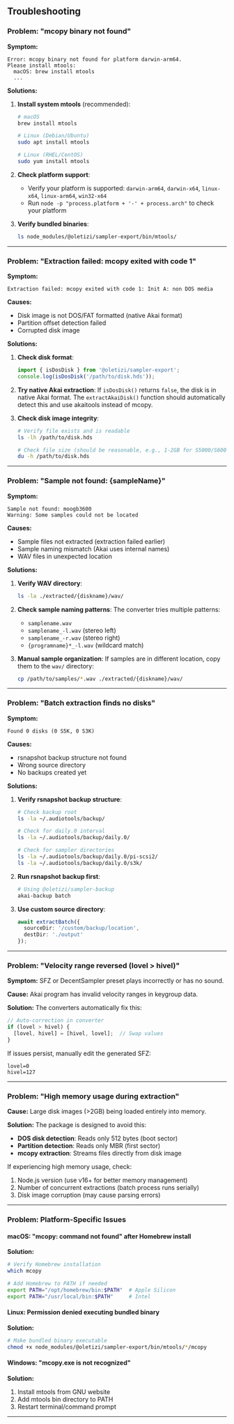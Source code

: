 ## Troubleshooting

### Problem: "mcopy binary not found"

**Symptom:**
```
Error: mcopy binary not found for platform darwin-arm64.
Please install mtools:
  macOS: brew install mtools
  ...
```

**Solutions:**

1. **Install system mtools** (recommended):
   ```bash
   # macOS
   brew install mtools

   # Linux (Debian/Ubuntu)
   sudo apt install mtools

   # Linux (RHEL/CentOS)
   sudo yum install mtools
   ```

2. **Check platform support**:
   - Verify your platform is supported: `darwin-arm64`, `darwin-x64`, `linux-x64`, `linux-arm64`, `win32-x64`
   - Run `node -p "process.platform + '-' + process.arch"` to check your platform

3. **Verify bundled binaries**:
   ```bash
   ls node_modules/@oletizi/sampler-export/bin/mtools/
   ```

---

### Problem: "Extraction failed: mcopy exited with code 1"

**Symptom:**
```
Extraction failed: mcopy exited with code 1: Init A: non DOS media
```

**Causes:**
- Disk image is not DOS/FAT formatted (native Akai format)
- Partition offset detection failed
- Corrupted disk image

**Solutions:**

1. **Check disk format**:
   ```typescript
   import { isDosDisk } from '@oletizi/sampler-export';
   console.log(isDosDisk('/path/to/disk.hds'));
   ```

2. **Try native Akai extraction**:
   If `isDosDisk()` returns `false`, the disk is in native Akai format. The `extractAkaiDisk()` function should automatically detect this and use akaitools instead of mcopy.

3. **Check disk image integrity**:
   ```bash
   # Verify file exists and is readable
   ls -lh /path/to/disk.hds

   # Check file size (should be reasonable, e.g., 1-2GB for S5000/S6000)
   du -h /path/to/disk.hds
   ```

---

### Problem: "Sample not found: {sampleName}"

**Symptom:**
```
Sample not found: moogb3600
Warning: Some samples could not be located
```

**Causes:**
- Sample files not extracted (extraction failed earlier)
- Sample naming mismatch (Akai uses internal names)
- WAV files in unexpected location

**Solutions:**

1. **Verify WAV directory**:
   ```bash
   ls -la ./extracted/{diskname}/wav/
   ```

2. **Check sample naming patterns**:
   The converter tries multiple patterns:
   - `samplename.wav`
   - `samplename_-l.wav` (stereo left)
   - `samplename_-r.wav` (stereo right)
   - `{programname}*_-l.wav` (wildcard match)

3. **Manual sample organization**:
   If samples are in different location, copy them to the `wav/` directory:
   ```bash
   cp /path/to/samples/*.wav ./extracted/{diskname}/wav/
   ```

---

### Problem: "Batch extraction finds no disks"

**Symptom:**
```
Found 0 disks (0 S5K, 0 S3K)
```

**Causes:**
- rsnapshot backup structure not found
- Wrong source directory
- No backups created yet

**Solutions:**

1. **Verify rsnapshot backup structure**:
   ```bash
   # Check backup root
   ls -la ~/.audiotools/backup/

   # Check for daily.0 interval
   ls -la ~/.audiotools/backup/daily.0/

   # Check for sampler directories
   ls -la ~/.audiotools/backup/daily.0/pi-scsi2/
   ls -la ~/.audiotools/backup/daily.0/s3k/
   ```

2. **Run rsnapshot backup first**:
   ```bash
   # Using @oletizi/sampler-backup
   akai-backup batch
   ```

3. **Use custom source directory**:
   ```typescript
   await extractBatch({
     sourceDir: '/custom/backup/location',
     destDir: './output'
   });
   ```

---

### Problem: "Velocity range reversed (lovel > hivel)"

**Symptom:**
SFZ or DecentSampler preset plays incorrectly or has no sound.

**Cause:**
Akai program has invalid velocity ranges in keygroup data.

**Solution:**
The converters automatically fix this:
```typescript
// Auto-correction in converter
if (lovel > hivel) {
  [lovel, hivel] = [hivel, lovel];  // Swap values
}
```

If issues persist, manually edit the generated SFZ:
```sfz
lovel=0
hivel=127
```

---

### Problem: "High memory usage during extraction"

**Cause:**
Large disk images (>2GB) being loaded entirely into memory.

**Solution:**
The package is designed to avoid this:

- **DOS disk detection**: Reads only 512 bytes (boot sector)
- **Partition detection**: Reads only MBR (first sector)
- **mcopy extraction**: Streams files directly from disk image

If experiencing high memory usage, check:
1. Node.js version (use v16+ for better memory management)
2. Number of concurrent extractions (batch process runs serially)
3. Disk image corruption (may cause parsing errors)

---

### Problem: Platform-Specific Issues

#### macOS: "mcopy: command not found" after Homebrew install

**Solution:**
```bash
# Verify Homebrew installation
which mcopy

# Add Homebrew to PATH if needed
export PATH="/opt/homebrew/bin:$PATH"  # Apple Silicon
export PATH="/usr/local/bin:$PATH"     # Intel
```

#### Linux: Permission denied executing bundled binary

**Solution:**
```bash
# Make bundled binary executable
chmod +x node_modules/@oletizi/sampler-export/bin/mtools/*/mcopy
```

#### Windows: "mcopy.exe is not recognized"

**Solution:**
1. Install mtools from GNU website
2. Add mtools bin directory to PATH
3. Restart terminal/command prompt

---


